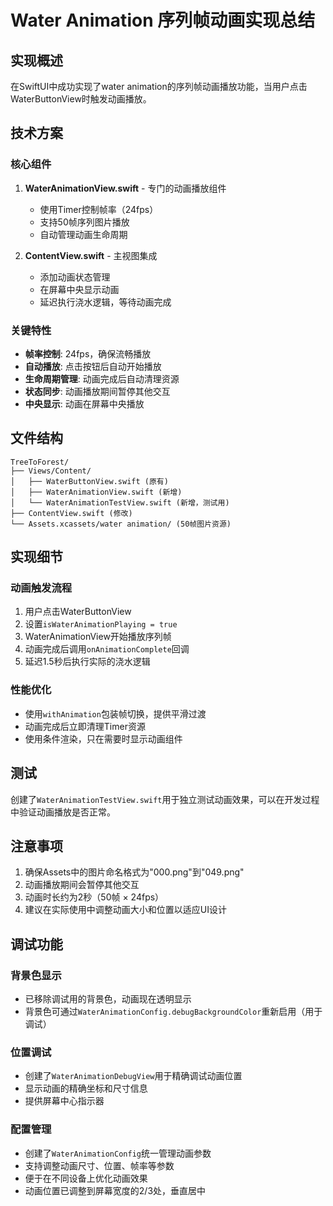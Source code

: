 # Water Animation 序列帧动画实现总结

## 实现概述

在SwiftUI中成功实现了water animation的序列帧动画播放功能，当用户点击WaterButtonView时触发动画播放。

## 技术方案

### 核心组件

1. **WaterAnimationView.swift** - 专门的动画播放组件
   - 使用Timer控制帧率（24fps）
   - 支持50帧序列图片播放
   - 自动管理动画生命周期

2. **ContentView.swift** - 主视图集成
   - 添加动画状态管理
   - 在屏幕中央显示动画
   - 延迟执行浇水逻辑，等待动画完成

### 关键特性

- **帧率控制**: 24fps，确保流畅播放
- **自动播放**: 点击按钮后自动开始播放
- **生命周期管理**: 动画完成后自动清理资源
- **状态同步**: 动画播放期间暂停其他交互
- **中央显示**: 动画在屏幕中央播放

## 文件结构

```
TreeToForest/
├── Views/Content/
│   ├── WaterButtonView.swift (原有)
│   ├── WaterAnimationView.swift (新增)
│   └── WaterAnimationTestView.swift (新增，测试用)
├── ContentView.swift (修改)
└── Assets.xcassets/water animation/ (50帧图片资源)
```

## 实现细节

### 动画触发流程

1. 用户点击WaterButtonView
2. 设置`isWaterAnimationPlaying = true`
3. WaterAnimationView开始播放序列帧
4. 动画完成后调用`onAnimationComplete`回调
5. 延迟1.5秒后执行实际的浇水逻辑

### 性能优化

- 使用`withAnimation`包装帧切换，提供平滑过渡
- 动画完成后立即清理Timer资源
- 使用条件渲染，只在需要时显示动画组件

## 测试

创建了`WaterAnimationTestView.swift`用于独立测试动画效果，可以在开发过程中验证动画播放是否正常。

## 注意事项

1. 确保Assets中的图片命名格式为"000.png"到"049.png"
2. 动画播放期间会暂停其他交互
3. 动画时长约为2秒（50帧 × 24fps）
4. 建议在实际使用中调整动画大小和位置以适应UI设计

## 调试功能

### 背景色显示
- 已移除调试用的背景色，动画现在透明显示
- 背景色可通过`WaterAnimationConfig.debugBackgroundColor`重新启用（用于调试）

### 位置调试
- 创建了`WaterAnimationDebugView`用于精确调试动画位置
- 显示动画的精确坐标和尺寸信息
- 提供屏幕中心指示器

### 配置管理
- 创建了`WaterAnimationConfig`统一管理动画参数
- 支持调整动画尺寸、位置、帧率等参数
- 便于在不同设备上优化动画效果
- 动画位置已调整到屏幕宽度的2/3处，垂直居中
